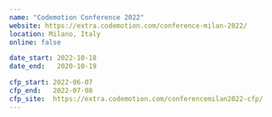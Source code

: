 ```yaml
---
name: "Codemotion Conference 2022"
website: https://extra.codemotion.com/conference-milan-2022/
location: Milano, Italy
online: false

date_start: 2022-10-18
date_end:   2020-10-19

cfp_start: 2022-06-07
cfp_end:   2022-07-08
cfp_site:  https://extra.codemotion.com/conferencemilan2022-cfp/
---
```

